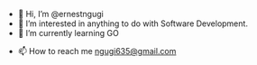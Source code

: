 - 👋 Hi, I’m @ernestngugi
- 👀 I’m interested in anything to do with Software Development.
- 🌱 I’m currently learning GO
<!-- - 💞️ I’m looking to collaborate on ... -->
- 📫 How to reach me ngugi635@gmail.com

<!---
ernestngugi/ernestngugi is a ✨ special ✨ repository because its `README.md` (this file) appears on your GitHub profile.
You can click the Preview link to take a look at your changes.
--->
